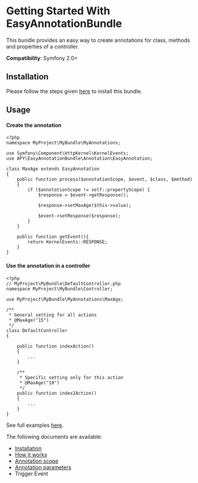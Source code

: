 Getting Started With EasyAnnotationBundle
=========================================

This bundle provides an easy way to create annotations for class, methods and properties of a controller.

**Compatibility**: Symfony 2.0+

## Installation

Please follow the steps given [here](https://github.com/Abhoryo/APYEasyAnnotationBundle/blob/master/Resources/doc/installation.md) to install this bundle.

## Usage

#### Create the annotation

	<?php
	namespace MyProject\MyBundle\MyAnnotations;

	use Symfony\Component\HttpKernel\KernelEvents;
	use APY\EasyAnnotationBundle\Annotation\EasyAnnotation;

	class MaxAge extends EasyAnnotation
	{
		public function process($annotationScope, $event, $class, $method)
		{
			if ($annotationScope != self::propertyScope) {
				$response = $event->getResponse();

				$response->setMaxAge($this->value);

				$event->setResponse($response);
			}
		}

		public function getEvent(){
			return KernelEvents::RESPONSE;
		}
	}

#### Use the annotation in a controller

	<?php
	// MyProject\MyBundle\DefaultController.php
	namespace MyProject\MyBundle\Controller;

	use MyProject\MyBundle\MyAnnotations\MaxAge;

	/**
	 * General setting for all actions
	 * @MaxAge("15")
	 */
	class DefaultController
	{

		public function indexAction()
		{
			...
		}

		/**
		 * Specific setting only for this action
		 * @MaxAge("10")
		 */
		public function index2Action()
		{
			...
		}
	}

See full examples [here](https://github.com/Abhoryo/APYEasyAnnotationBundle/blob/master/Annotation/Examples).

 The following documents are available:

* [Installation](https://github.com/Abhoryo/APYEasyAnnotationBundle/blob/master/Resources/doc/installation.md)
* [How it works](https://github.com/Abhoryo/APYEasyAnnotationBundle/blob/master/Resources/doc/how_it_works.md)
* [Annotation scope](https://github.com/Abhoryo/APYEasyAnnotationBundle/blob/master/Resources/doc/annotation_scope)
* [Annotation parameters](https://github.com/Abhoryo/APYEasyAnnotationBundle/blob/master/Resources/doc/annotation_parameters.md)
* Trigger Event
